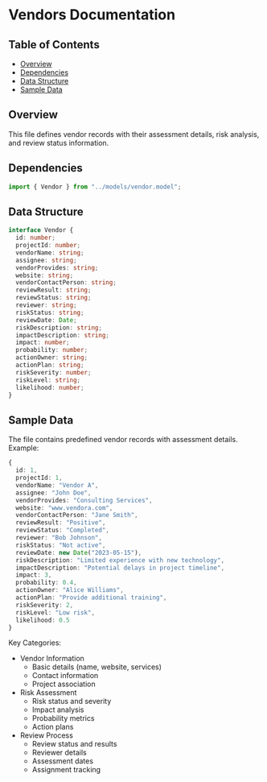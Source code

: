 # Vendors Documentation

## Table of Contents

- [Overview](#overview)
- [Dependencies](#dependencies)
- [Data Structure](#data-structure)
- [Sample Data](#sample-data)

## Overview

This file defines vendor records with their assessment details, risk analysis, and review status information.

## Dependencies

```typescript
import { Vendor } from "../models/vendor.model";
```

## Data Structure

```typescript
interface Vendor {
  id: number;
  projectId: number;
  vendorName: string;
  assignee: string;
  vendorProvides: string;
  website: string;
  vendorContactPerson: string;
  reviewResult: string;
  reviewStatus: string;
  reviewer: string;
  riskStatus: string;
  reviewDate: Date;
  riskDescription: string;
  impactDescription: string;
  impact: number;
  probability: number;
  actionOwner: string;
  actionPlan: string;
  riskSeverity: number;
  riskLevel: string;
  likelihood: number;
}
```

## Sample Data

The file contains predefined vendor records with assessment details. Example:

```typescript
{
  id: 1,
  projectId: 1,
  vendorName: "Vendor A",
  assignee: "John Doe",
  vendorProvides: "Consulting Services",
  website: "www.vendora.com",
  vendorContactPerson: "Jane Smith",
  reviewResult: "Positive",
  reviewStatus: "Completed",
  reviewer: "Bob Johnson",
  riskStatus: "Not active",
  reviewDate: new Date("2023-05-15"),
  riskDescription: "Limited experience with new technology",
  impactDescription: "Potential delays in project timeline",
  impact: 3,
  probability: 0.4,
  actionOwner: "Alice Williams",
  actionPlan: "Provide additional training",
  riskSeverity: 2,
  riskLevel: "Low risk",
  likelihood: 0.5
}
```

Key Categories:

- Vendor Information
  - Basic details (name, website, services)
  - Contact information
  - Project association
- Risk Assessment
  - Risk status and severity
  - Impact analysis
  - Probability metrics
  - Action plans
- Review Process
  - Review status and results
  - Reviewer details
  - Assessment dates
  - Assignment tracking
